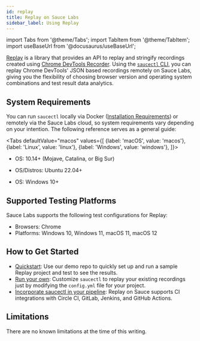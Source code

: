 ```yaml
---
id: replay
title: Replay on Sauce Labs
sidebar_label: Using Replay
---
```


import Tabs from '@theme/Tabs';
import TabItem from '@theme/TabItem';
import useBaseUrl from '@docusaurus/useBaseUrl';

[Replay](https://github.com/puppeteer/replay) is a library that provides an API to replay and stringify recordings created using [Chrome DevTools Recorder](https://developer.chrome.com/docs/devtools/recorder). Using the [`saucectl` CLI](/dev/cli/saucectl), you can replay Chrome DevTools' JSON based recordings remotely on Sauce Labs, giving you the flexibility of choosing browser version and operating system combinations and test result data analytics.

## System Requirements

You can run `saucectl` locally via Docker ([Installation Requirements](https://docs.docker.com/engine/install/#supported-platforms)) or remotely via the Sauce Labs cloud, so system requirements vary depending on your intention. The following reference serves as a general guide:

<Tabs
  defaultValue="macos"
  values={[
    {label: 'macOS', value: 'macos'},
    {label: 'Linux', value: 'linux'},
    {label: 'Windows', value: 'windows'},
  ]}>

<TabItem value="macos">

* OS: 10.14+ (Mojave, Catalina, or Big Sur)

</TabItem>
<TabItem value="linux">

* OS/Distros: Ubuntu 22.04+

</TabItem>
<TabItem value="windows">

* OS: Windows 10+

</TabItem>
</Tabs>


## Supported Testing Platforms

 Sauce Labs supports the following test configurations for Replay:

 * Browsers: Chrome
 * Platforms: Windows 10, Windows 11, macOS 11, macOS 12


## How to Get Started

* [Quickstart](/web-apps/automated-testing/replay/quickstart): Use our demo repo to quickly set up and run a sample Replay project and test to see the results.
* [Run your own](/web-apps/automated-testing/replay/yaml): Customize `saucectl` to replay your existing recordings just by modifying the `config.yml` file for your project.
* [Incorporate saucectl in your pipeline](/dev/cli/saucectl/usage/use-cases/#integrating-saucectl-in-your-ci-pipeline): Replay on Sauce supports CI integrations with Circle CI, GitLab, Jenkins, and GitHub Actions.

## Limitations

There are no known limitations at the time of this writing.
